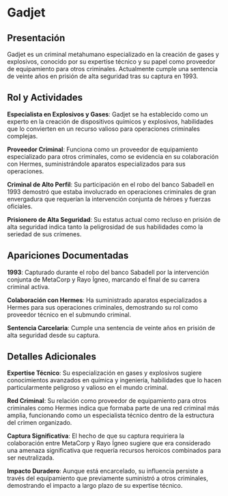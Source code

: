 # Gadjet

## Presentación

Gadjet es un criminal metahumano especializado en la creación de gases y explosivos, conocido por su expertise técnico y su papel como proveedor de equipamiento para otros criminales. Actualmente cumple una sentencia de veinte años en prisión de alta seguridad tras su captura en 1993.

## Rol y Actividades

**Especialista en Explosivos y Gases**: Gadjet se ha establecido como un experto en la creación de dispositivos químicos y explosivos, habilidades que lo convierten en un recurso valioso para operaciones criminales complejas.

**Proveedor Criminal**: Funciona como un proveedor de equipamiento especializado para otros criminales, como se evidencia en su colaboración con Hermes, suministrándole aparatos especializados para sus operaciones.

**Criminal de Alto Perfil**: Su participación en el robo del banco Sabadell en 1993 demostró que estaba involucrado en operaciones criminales de gran envergadura que requerían la intervención conjunta de héroes y fuerzas oficiales.

**Prisionero de Alta Seguridad**: Su estatus actual como recluso en prisión de alta seguridad indica tanto la peligrosidad de sus habilidades como la seriedad de sus crímenes.

## Apariciones Documentadas

**1993**: Capturado durante el robo del banco Sabadell por la intervención conjunta de MetaCorp y Rayo Ígneo, marcando el final de su carrera criminal activa.

**Colaboración con Hermes**: Ha suministrado aparatos especializados a Hermes para sus operaciones criminales, demostrando su rol como proveedor técnico en el submundo criminal.

**Sentencia Carcelaria**: Cumple una sentencia de veinte años en prisión de alta seguridad desde su captura.

## Detalles Adicionales

**Expertise Técnico**: Su especialización en gases y explosivos sugiere conocimientos avanzados en química y ingeniería, habilidades que lo hacen particularmente peligroso y valioso en el mundo criminal.

**Red Criminal**: Su relación como proveedor de equipamiento para otros criminales como Hermes indica que formaba parte de una red criminal más amplia, funcionando como un especialista técnico dentro de la estructura del crimen organizado.

**Captura Significativa**: El hecho de que su captura requiriera la colaboración entre MetaCorp y Rayo Ígneo sugiere que era considerado una amenaza significativa que requería recursos heroicos combinados para ser neutralizada.

**Impacto Duradero**: Aunque está encarcelado, su influencia persiste a través del equipamiento que previamente suministró a otros criminales, demostrando el impacto a largo plazo de su expertise técnico.
